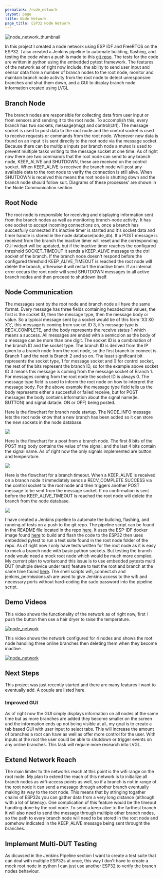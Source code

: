 ```yaml
---
permalink: /node_network
layout: page
title: Node Network
page_title: ESP32 Node Network
---
```


![node_network_thumbnail](assets/imgs/node_network_thumbnail.jpg)

In this project I created a node network using ESP IDF and FreeRTOS on the ESP32. I also created a Jenkins pipeline to automate building, flashing, and testing the code when a push is made to this <a href="https://github.com/03predo/NodeNetwork">git repo</a>. The tests for the code are written in python using the embedded pytest framework. The features of the network as of right now include, the ability to send user input and sensor data from a number of branch nodes to the root node, monitor and maintain branch node activity from the root node to detect unresponsive branches and shut them down, and a GUI to display branch node information created using LVGL.

## Branch Node

The branch nodes are responsible for collecting data from user input or from sensors and sending it to the root node. To accomplish this, every branch has two sockets, message(msg) and control(ctrl). The message socket is used to post data to the root node and the control socket is used to receive requests or commands from the root node. Whenever new data is found on an input it is sent directly to the root node via the message socket. Because there can be multiple inputs per branch node a mutex is used to prevent multiple tasks writing to the message socket at one time. As of right now there are two commands that the root node can send to any branch node, KEEP_ALIVE and SHUTDOWN, these are received on the control socket. When KEEP_ALIVE is received the branch node will post any available data to the root node to verify the connection is still alive. When SHUTDOWN is received this means the root node is shutting down and the branch node should follow suit. Diagrams of these processes' are shown in the Node Communication section.

## Root Node

The root node is responsible for receiving and displaying information sent from the branch nodes as well as monitoring branch-node activity. It has one socket to accept incoming connections on, once a branch has succesfully connected it's inactive timer is started and it's socket data and timer handle is stored in the node database(node_db). If a POST message is received from the branch the inactive timer will reset and the corresponding GUI widget will be updated, but if the inactive timer reaches the configured threshold SOCKET_TIMEOUT it sends a KEEP_ALIVE message to the ctrl socket of the branch. If the branch node doesn't respond before the configured threshold KEEP_ALIVE_TIMEOUT is reached the root node will delete the branch, otherwise it will restart the inactive timer. If an internal error occurs the root node will send SHUTDOWN messages to all active branch nodes and then proceed to shutdown itself.

## Node Communication

The messages sent by the root node and branch node all have the same format. Every message has three fields containing hexadecimal values, the first is the socket ID, then the message type, then the message body or value. So a typical message sent by a socket would be of this form 'X3 X0 X1;', this message is coming from socket ID 3, it's message type is RECV_COMPLETE, and the body represents the receive status 1 which means a success. All messages are ended with a semicolon as the body of a message can be more than one digit. The socket ID is a combination of the branch ID and the socket type. The branch ID is derived from the IP given to a branch node from the root node, so the first branch to connect is Branch 1 and the next is Branch 2 and so on. The least significant bit represents the socket type, 1 for message socket and 0 for control socket, the rest of the bits represent the branch ID, so for the example above socket ID 3 means this message is coming from the message socket of Branch 1. For messages coming from the root node the socket ID is always 0. The message type field is used to inform the root node on how to interpret the message body. For the above example the message type field tells us the body represents either a succesfull or failed receive, but for POST messages the body contains information about the signal name(ie. BUTTON) and signal data(ie. ON or OFF) being posted.

Here is the flowchart for branch node startup. The NODE_INFO message lets the root node know that a new branch has been added so it can store the new sockets in the node database.

![](assets/imgs/nn_startup.jpg)

Here is the flowchart for a post from a branch node. The first 8 bits of the POST msg body contains the value of the signal, and the last 4 bits contain the signal name. As of right now the only signals implemented are button and temperature.

![](assets/imgs/nn_post.jpg)

Here is the flowchart for a branch timeout. When a KEEP_ALIVE is received on a branch node it immediately sends a RECV_COMPLETE SUCCESS via the control socket to the root node and then triggers another POST message to be sent from the message socket. If no confirmation is sent before the KEEP_ALIVE_TIMEOUT is reached the root node will delete the branch from the node database.

![](assets/imgs/nn_timeout.jpg)

I have created a Jenkins pipeline to automate the building, flashing, and running of tests on a push to the git repo. The pipeline script can be found in the README file located in the repo [here](https://github.com/03predo/NodeNetwork/blob/master/README.md). It uses the ESP-IDF docker image found [here](https://docs.espressif.com/projects/esp-idf/en/latest/esp32/api-guides/tools/idf-docker-image.html) to build and flash the code to the ESP32 then uses embedded pytest to run a test suite found in the root node folder of the repo. As of right now I only have tests written for the root node as it is easy to mock a branch node with basic python sockets. But testing the branch node would need a mock root node which would be much more complex. My current plan to workaround this issue is to use embedded pytests multi DUT (multiple device under test) feature to test the root and branch at the same time found [here](https://docs.espressif.com/projects/esp-idf/en/latest/esp32/contribute/esp-idf-tests-with-pytest.html#multi-dut-tests-with-different-apps-and-targets). The shell scripts wifi_connect.sh and jenkins_permissions.sh are used to give Jenkins access to the wifi and necessary ports without hard-coding the sudo password into the pipeline script.

## Demo Videos

This video shows the functionality of the network as of right now, first I push the button then use a hair dryer to raise the temperature.

[![node_network](https://img.youtube.com/vi/tI21DAQu1Q0/0.jpg)](https://www.youtube.com/watch?v=tI21DAQu1Q0)

This video shows the network configured for 4 nodes and shows the root node handling three online branches then deleting them when they become inactive.

[![node_network](https://img.youtube.com/vi/VA3u3m_rSng/0.jpg)](https://www.youtube.com/watch?v=VA3u3m_rSng)

## Next Steps

This project was just recently started and there are many features I want to eventually add. A couple are listed here.

### Improved GUI

As of right now the GUI simply displays information on all nodes at the same time but as more branches are added they become smaller on the screen and the information ends up not being visible at all, my goal is to create a tab based GUI with user input to select tabs. This will increase the amount of branches a root can have as well as offer more control for the user. With inputs at the root the user could be able to shutdown or trigger events on any online branches. This task will require more research into LVGL.

## Extend Network Reach

The main limiter to the networks reach at this point is the wifi range on the root node. My plan to extend the reach of this network is to initialize all branch nodes as wifi-access points as well, so if a branch is not in range of the root node it can send a message through another branch eventually making its way to the root node. This means that by stringing togather chains of ESP32s you can gather data from a very long distance (although with a lot of latency). One complication of this feature would be the timeout handling done by the root node. To send a keep alive to the farthest branch it will also need to send the message through multiple other branch nodes, so the path to every branch node will need to be stored in the root node and somehow indicated in the KEEP_ALIVE message being sent throught the branches.

## Implement Multi-DUT Testing

As dicussed in the Jenkins Pipeline section I want to create a test suite that can deal with multiple ESP32s at once, this way I don't have to create a mock root node in python I can just use another ESP32 to verify the branch nodes behaviour.